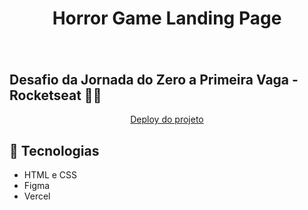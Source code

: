 <h1 align="center"> Horror Game Landing Page <h1>


<p align="center">
    <img scr=".github/preview.jpg" width="100%">
<p>

## Desafio da Jornada do Zero a Primeira Vaga - Rocketseat 🚀💜

<p align="center">
<a href="https://horror-game-landing-page.vercel.app" target="blank">Deploy do projeto</a>
<p>


## 🚀 Tecnologias 

- HTML e CSS
- Figma
- Vercel